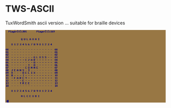 TWS-ASCII
=========

TuxWordSmith ascii version ... suitable for braille devices


<img src='tws-ascii.png'/>
